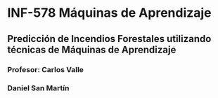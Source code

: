 # INF-578 Máquinas de Aprendizaje
## Predicción de Incendios Forestales utilizando técnicas de Máquinas de Aprendizaje
### Profesor: Carlos Valle
### Daniel San Martín